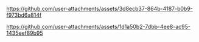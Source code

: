 https://github.com/user-attachments/assets/3d8ecb37-864b-4187-b0b9-f973bd6a814f




https://github.com/user-attachments/assets/1d1a50b2-7dbb-4ee8-ac95-1435eef89b95

